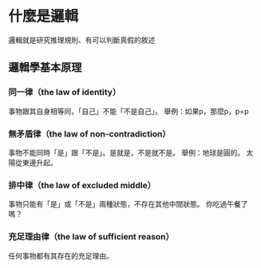 # 什麼是邏輯

邏輯就是研究推理規則、有可以判斷真假的敘述

## 邏輯學基本原理
### 同一律（the law of identity）
  事物跟其自身相等同，「自己」不能「不是自己」。
  舉例：如果p，那麼p，p=p
### 無矛盾律（the law of non-contradiction）
  事物不能同時「是」跟「不是」。是就是，不是就不是。
  舉例：地球是圓的。
        太陽從東邊升起。
### 排中律（the law of excluded middle）
  事物只能有「是」或「不是」兩種狀態，不存在其他中間狀態。
  你吃過午餐了嗎？
  
### 充足理由律（the law of sufficient reason）
  任何事物都有其存在的充足理由。

